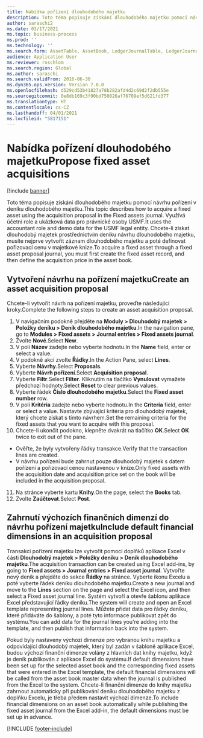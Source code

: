 ```yaml
---
title: Nabídka pořízení dlouhodobého majetku
description: Toto téma popisuje získání dlouhodobého majetku pomocí návrhu pořízení v deníku dlouhodobého majetku.
author: saraschi2
ms.date: 03/17/2021
ms.topic: business-process
ms.prod: ''
ms.technology: ''
ms.search.form: AssetTable, AssetBook, LedgerJournalTable, LedgerJournalTransAsset, SysQueryForm
audience: Application User
ms.reviewer: roschlom
ms.search.region: Global
ms.author: saraschi
ms.search.validFrom: 2016-06-30
ms.dyn365.ops.version: Version 7.0.0
ms.openlocfilehash: d529cd53b41827a78b282afd4d2c69d2f2db555e
ms.sourcegitcommit: 0e8db169c3f90bd750826af76709ef5d621fd377
ms.translationtype: HT
ms.contentlocale: cs-CZ
ms.lasthandoff: 04/01/2021
ms.locfileid: "5817151"
---
```

# <a name="propose-fixed-asset-acquisitions"></a><span data-ttu-id="3d639-103">Nabídka pořízení dlouhodobého majetku</span><span class="sxs-lookup"><span data-stu-id="3d639-103">Propose fixed asset acquisitions</span></span>

[!include [banner](../../includes/banner.md)]

<span data-ttu-id="3d639-104">Toto téma popisuje získání dlouhodobého majetku pomocí návrhu pořízení v deníku dlouhodobého majetku.</span><span class="sxs-lookup"><span data-stu-id="3d639-104">This topic describes how to acquire a fixed asset using the acquisition proposal in the Fixed assets journal.</span></span> <span data-ttu-id="3d639-105">Využívá účetní role a ukázková data pro právnické osoby USMF.</span><span class="sxs-lookup"><span data-stu-id="3d639-105">It uses the accountant role and demo data for the USMF legal entity.</span></span> <span data-ttu-id="3d639-106">Chcete-li získat dlouhodobý majetek prostřednictvím deníku návrhu dlouhodobého majetku, musíte nejprve vytvořit záznam dlouhodobého majetku a poté definovat pořizovací cenu v majetkové knize.</span><span class="sxs-lookup"><span data-stu-id="3d639-106">To acquire a fixed asset through a fixed asset proposal journal, you must first create the fixed asset record, and then define the acquisition price in the asset book.</span></span>

## <a name="create-an-asset-acquisition-proposal"></a><span data-ttu-id="3d639-107">Vytvoření návrhu na pořízení majetku</span><span class="sxs-lookup"><span data-stu-id="3d639-107">Create an asset acquisition proposal</span></span>

<span data-ttu-id="3d639-108">Chcete-li vytvořit návrh na pořízení majetku, proveďte následující kroky.</span><span class="sxs-lookup"><span data-stu-id="3d639-108">Complete the following steps to create an asset acquisition proposal.</span></span> 

1. <span data-ttu-id="3d639-109">V navigačním podokně přejděte na **Moduly > Dlouhodobý majetek > Položky deníku > Deník dlouhodobého majetku**.</span><span class="sxs-lookup"><span data-stu-id="3d639-109">In the navigation pane, go to **Modules > Fixed assets > Journal entries > Fixed assets journal**.</span></span>
2. <span data-ttu-id="3d639-110">Zvolte **Nové**.</span><span class="sxs-lookup"><span data-stu-id="3d639-110">Select **New**.</span></span>
3. <span data-ttu-id="3d639-111">V poli **Název** zadejte nebo vyberte hodnotu.</span><span class="sxs-lookup"><span data-stu-id="3d639-111">In the **Name** field, enter or select a value.</span></span>
4. <span data-ttu-id="3d639-112">V podokně akcí zvolte **Řádky**.</span><span class="sxs-lookup"><span data-stu-id="3d639-112">In the Action Pane, select **Lines**.</span></span>
5. <span data-ttu-id="3d639-113">Vyberte **Návrhy**.</span><span class="sxs-lookup"><span data-stu-id="3d639-113">Select **Proposals**.</span></span>
6. <span data-ttu-id="3d639-114">Vyberte **Návrh pořízení**.</span><span class="sxs-lookup"><span data-stu-id="3d639-114">Select **Acquisition proposal**.</span></span>
7. <span data-ttu-id="3d639-115">Vyberte **Filtr**.</span><span class="sxs-lookup"><span data-stu-id="3d639-115">Select **Filter**.</span></span> <span data-ttu-id="3d639-116">Kliknutím na tlačítko **Vynulovat** vymažete předchozí hodnoty.</span><span class="sxs-lookup"><span data-stu-id="3d639-116">Select **Reset** to clear previous values.</span></span>
8. <span data-ttu-id="3d639-117">Vyberte řádek **Číslo dlouhodobého majetku**.</span><span class="sxs-lookup"><span data-stu-id="3d639-117">Select the **Fixed asset number** row.</span></span>
9. <span data-ttu-id="3d639-118">V poli **Kritéria** zadejte nebo vyberte hodnotu.</span><span class="sxs-lookup"><span data-stu-id="3d639-118">In the **Criteria** field, enter or select a value.</span></span> <span data-ttu-id="3d639-119">Nastavte zbývající kritéria pro dlouhodobý majetek, který chcete získat s tímto návrhem.</span><span class="sxs-lookup"><span data-stu-id="3d639-119">Set the remaining criteria for the fixed assets that you want to acquire with this proposal.</span></span>  
10. <span data-ttu-id="3d639-120">Chcete-li ukončit podokno, klepněte dvakrát na tlačítko **OK**.</span><span class="sxs-lookup"><span data-stu-id="3d639-120">Select **OK** twice to exit out of the pane.</span></span>
- <span data-ttu-id="3d639-121">Ověřte, že byly vytvořeny řádky transakce.</span><span class="sxs-lookup"><span data-stu-id="3d639-121">Verify that the transaction lines are created.</span></span>  
- <span data-ttu-id="3d639-122">V návrhu pořízení bude zahrnut pouze dlouhodobý majetek s datem pořízení a pořizovací cenou nastavenou v knize.</span><span class="sxs-lookup"><span data-stu-id="3d639-122">Only fixed assets with the acquisition date and acquisition price set on the book will be included in the acquisition proposal.</span></span>  
11. <span data-ttu-id="3d639-123">Na stránce vyberte kartu **Knihy**.</span><span class="sxs-lookup"><span data-stu-id="3d639-123">On the page, select the **Books** tab.</span></span>
12. <span data-ttu-id="3d639-124">Zvolte **Zaúčtovat**.</span><span class="sxs-lookup"><span data-stu-id="3d639-124">Select **Post**.</span></span>

## <a name="include-default-financial-dimensions-in-an-acquisition-proposal"></a><span data-ttu-id="3d639-125">Zahrnutí výchozích finančních dimenzí do návrhu pořízení majetku</span><span class="sxs-lookup"><span data-stu-id="3d639-125">Include default financial dimensions in an acquisition proposal</span></span>

<span data-ttu-id="3d639-126">Transakci pořízení majetku lze vytvořit pomocí doplňků aplikace Excel v části **Dlouhodobý majetek > Položky deníku > Deník dlouhodobého majetku**.</span><span class="sxs-lookup"><span data-stu-id="3d639-126">The acquisition transaction can be created using Excel add-ins, by going to **Fixed assets > Journal entries > Fixed asset journal**.</span></span> <span data-ttu-id="3d639-127">Vytvořte nový deník a přejděte do sekce **Řádky** na stránce. Vyberte ikonu Excelu a poté vyberte řádek deníku dlouhodobého majetku.</span><span class="sxs-lookup"><span data-stu-id="3d639-127">Create a new journal and move to the **Lines** section on the page and select the Excel icon, and then select a Fixed asset journal line.</span></span> <span data-ttu-id="3d639-128">Systém vytvoří a otevře šablonu aplikace Excel představující řádky deníku.</span><span class="sxs-lookup"><span data-stu-id="3d639-128">The system will create and open an Excel template representing journal lines.</span></span> <span data-ttu-id="3d639-129">Můžete přidat data pro řádky deníku, které přidáváte do šablony, a poté tyto informace publikovat zpět do systému.</span><span class="sxs-lookup"><span data-stu-id="3d639-129">You can add data for the journal lines you're adding into the template, and then publish that information back into the system.</span></span> 

<span data-ttu-id="3d639-130">Pokud byly nastaveny výchozí dimenze pro vybranou knihu majetku a odpovídající dlouhodobý majetek, který byl zadán v šabloně aplikace Excel, budou výchozí finanční dimenze volány z hlavních dat knihy majetku, když je deník publikován z aplikace Excel do systému.</span><span class="sxs-lookup"><span data-stu-id="3d639-130">If default dimensions have been set up for the selected asset book and the corresponding fixed assets that were entered in the Excel template, the default financial dimensions will be called from the asset book master data when the journal is published from the Excel to the system.</span></span> <span data-ttu-id="3d639-131">Chcete-li finanční dimenze do knihy majetku zahrnout automaticky při publikování deníku dlouhodobého majetku z doplňku Excelu, je třeba předem nastavit výchozí dimenze.</span><span class="sxs-lookup"><span data-stu-id="3d639-131">To include financial dimensions on an asset book automatically while publishing the fixed asset journal from the Excel add-in, the default dimensions must be set up in advance.</span></span>  


[!INCLUDE [footer-include](../../../includes/footer-banner.md)]
